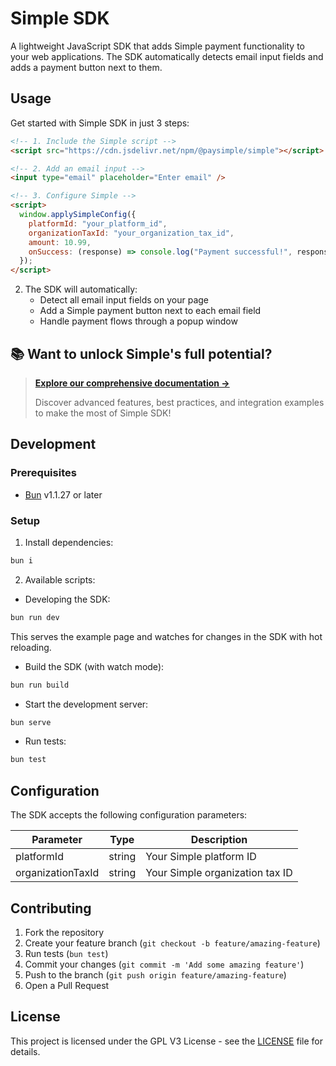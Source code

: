 # Simple SDK

A lightweight JavaScript SDK that adds Simple payment functionality to your web applications. The SDK automatically detects email input fields and adds a payment button next to them.

## Usage

Get started with Simple SDK in just 3 steps:

```html
<!-- 1. Include the Simple script -->
<script src="https://cdn.jsdelivr.net/npm/@paysimple/simple"></script>

<!-- 2. Add an email input -->
<input type="email" placeholder="Enter email" />

<!-- 3. Configure Simple -->
<script>
  window.applySimpleConfig({
    platformId: "your_platform_id",
    organizationTaxId: "your_organization_tax_id",
    amount: 10.99,
    onSuccess: (response) => console.log("Payment successful!", response),
  });
</script>
```

2. The SDK will automatically:
   - Detect all email input fields on your page
   - Add a Simple payment button next to each email field
   - Handle payment flows through a popup window

## 📚 Want to unlock Simple's full potential?

> **[Explore our comprehensive documentation →](https://docs.paysimple.io)**
>
> Discover advanced features, best practices, and integration examples to make the most of Simple SDK!

## Development

### Prerequisites

- [Bun](https://bun.sh) v1.1.27 or later

### Setup

1. Install dependencies:

```bash
bun i
```

2. Available scripts:

- Developing the SDK:

```bash
bun run dev
```

This serves the example page and watches for changes in the SDK with hot reloading.

- Build the SDK (with watch mode):

```bash
bun run build
```

- Start the development server:

```bash
bun serve
```

- Run tests:

```bash
bun test
```

## Configuration

The SDK accepts the following configuration parameters:

| Parameter         | Type   | Description                     |
| ----------------- | ------ | ------------------------------- |
| platformId        | string | Your Simple platform ID         |
| organizationTaxId | string | Your Simple organization tax ID |

## Contributing

1. Fork the repository
2. Create your feature branch (`git checkout -b feature/amazing-feature`)
3. Run tests (`bun test`)
4. Commit your changes (`git commit -m 'Add some amazing feature'`)
5. Push to the branch (`git push origin feature/amazing-feature`)
6. Open a Pull Request

## License

This project is licensed under the GPL V3 License - see the [LICENSE](LICENCE) file for details.
